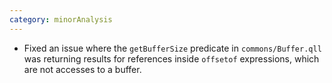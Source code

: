 ```yaml
---
category: minorAnalysis
---
```

* Fixed an issue where the `getBufferSize` predicate in `commons/Buffer.qll` was returning results for references inside `offsetof` expressions, which are not accesses to a buffer.
